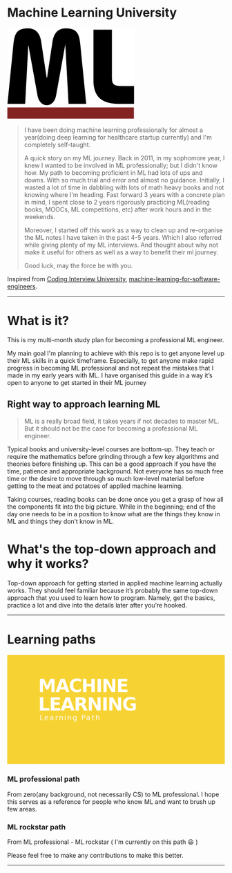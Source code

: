 # Machine Learning University

![Machine learning image](https://github.com/iamsiva11/Big-Notebook-of-MachineLearning/blob/master/img/mld-logo2.png)

> I have been doing machine learning professionally for almost a year(doing deep learning for healthcare startup currently) and I'm completely self-taught.
> 
> A quick story on my ML journey. Back in 2011, in my sophomore year, I knew I wanted to be involved in ML professionally; but I didn't know how. My path to becoming proficient in ML had lots of ups and downs. With so much trial and error and almost no guidance. Initially, I wasted a lot of time in dabbling with lots of math heavy books and not knowing where I'm heading. Fast forward 3 years with a concrete plan in mind, I spent close to 2 years rigorously practicing ML(reading books, MOOCs, ML competitions, etc) after work hours and in the weekends.
> 
> Moreover, I started off this work as a way to clean up and re-organise the ML notes I have taken in the past 4-5 years. Which I also referred while giving plenty of my ML interviews. And thought about why not make it useful for others as well as a way to benefit their ml journey.
> 
> Good luck, may the force be with you.



Inspired from  [Coding Interview University](https://github.com/jwasham/coding-interview-university), [machine-learning-for-software-engineers](https://github.com/ZuzooVn/machine-learning-for-software-engineers).

---

# What is it?

This is my multi-month study plan for becoming a professional ML engineer.

My main goal I'm planning to achieve with this repo is to get anyone level up their ML skills in a quick timeframe. Especially, to get anyone make rapid progress in becoming ML professional and not repeat the mistakes that I made in my early years with ML. I have organised this guide in a way it’s open to anyone to get started in their ML journey

## Right way to approach learning ML

> ML is a really broad field, it takes years if not decades to master ML. But it should not be the case for becoming a professional ML engineer.

Typical books and university-level courses are bottom-up. They teach or require the mathematics before grinding through a few key algorithms and theories before finishing up. This can be a good approach if you have the time, patience and appropriate background. Not everyone has so much free time or the desire to move through so much low-level material before getting to the meat and potatoes of applied machine learning.

Taking courses, reading books can be done once you get a grasp of how all the components fit into the big picture. While in the beginning; end of the day one needs to be in a position to know what are the things they know in ML and things they don’t know in ML.

# What's the top-down approach and why it works?

Top-down approach for getting started in applied machine learning actually works. They should feel familiar because it’s probably the same top-down approach that you used to learn how to program. Namely, get the basics, practice a lot and dive into the details later after you’re hooked.

---

# Learning paths

![ML learning path](https://github.com/iamsiva11/Big-Notebook-of-MachineLearning/blob/master/img/1*XZud2LX7hDGWMbGk4ukQfg.png)


### ML professional path  

From zero(any background, not necessarily CS) to ML professional. I hope this serves as a reference for people who know ML and want to brush up few areas.

### ML rockstar path

From ML professional - ML rockstar ( I'm currently on this path :smiley: )

Please feel free to make any contributions to make this better.

---
